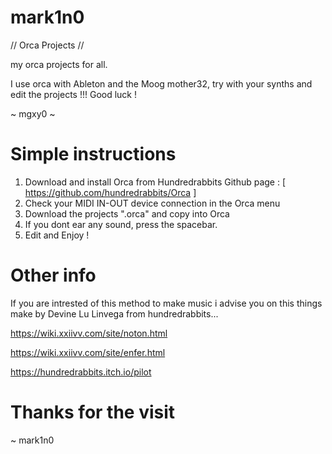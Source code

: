 # mark1n0

// Orca Projects //

my orca projects for all.

I use orca with Ableton and the Moog mother32, try with your synths and edit the projects !!! Good luck !

~ mgxy0 ~

# Simple instructions

1. Download and install Orca from Hundredrabbits Github page : [ https://github.com/hundredrabbits/Orca ] 
2. Check your MIDI IN-OUT device connection in the Orca menu
3. Download the projects ".orca" and copy into Orca
4. If you dont ear any sound, press the spacebar. 
5. Edit and Enjoy !

# Other info

If you are intrested of this method to make music i advise you on this things make by Devine Lu Linvega from hundredrabbits...

https://wiki.xxiivv.com/site/noton.html

https://wiki.xxiivv.com/site/enfer.html

https://hundredrabbits.itch.io/pilot

# Thanks for the visit
~ mark1n0
